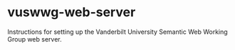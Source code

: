 # vuswwg-web-server
 Instructions for setting up the Vanderbilt University Semantic Web Working Group web server.
